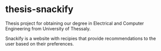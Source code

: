 # thesis-snackify
Thesis project for obtaining our degree in Electrical and Computer Engineering from University of Thessaly.

Snackify is a website with recipies that provide recommendations to the user based on their preferences.
